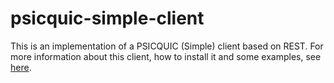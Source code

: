 # psicquic-simple-client

This is an implementation of a PSICQUIC (Simple) client based on REST. For more information about this client, how to install it and some examples, see [here](http://psicquic.github.io/JavaClient.html).
